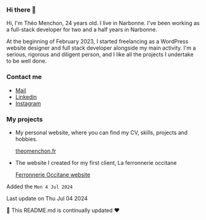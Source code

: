 ### Hi there 👋

Hi, I'm Théo Menchon, 24 years old. I live in Narbonne. I've been working as a full-stack developer for two and a half years in Narbonne.

At the beginning of February 2023, I started freelancing as a WordPress website designer and full stack developer alongside my main activity. I'm a serious, rigorous and diligent person, and I like all the projects I undertake to be well done.

### Contact me

* [Mail](mailto:theo.menchon@hotmail.fr)
* [Linkedin](https://www.linkedin.com/in/theomenchon/)
* [Instagram](https://www.instagram.com/theomenchon/)

### My projects
* My personal website, where you can find my CV, skills, projects and hobbies.

    [theomenchon.fr](https://theomenchon.fr/)

* The website I created for my first client, La ferronnerie occitane
  
    [Ferronnerie Occitane website](https://ferronnerie-occitane11.fr/)

  
  
Added the `Mon 4 Jul 2024`

Last update on Thu Jul 04 2024

🤖 This README.md is continually updated  ❤️
